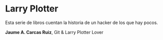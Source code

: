 # Larry Plotter
Esta serie de libros cuentan la historia de un hacker de los que hay pocos.

**Jaume A. Carcas Ruiz**, Git & Larry Plotter Lover
